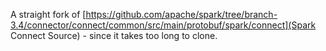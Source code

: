A straight fork of [https://github.com/apache/spark/tree/branch-3.4/connector/connect/common/src/main/protobuf/spark/connect](Spark Connect Source) - since it takes too long to clone.
